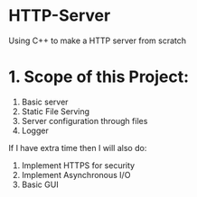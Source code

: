 # HTTP-Server

Using C++ to make a HTTP server from scratch

# 1. Scope of this Project:
1. Basic server
2. Static File Serving
3. Server configuration through files
4. Logger

If I have extra time then I will also do:
1. Implement HTTPS for security
2. Implement Asynchronous I/O
3. Basic GUI